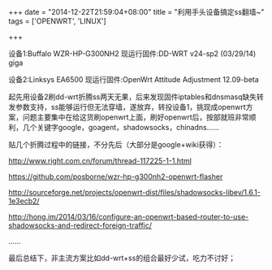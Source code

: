 +++
date = "2014-12-22T21:59:04+08:00"
title = "利用手头设备搞定ss翻墙~"
tags = ['OPENWRT', 'LINUX']

+++

设备1:Buffalo WZR-HP-G300NH2 现运行固件:<a title="关于">DD-WRT v24-sp2 (03/29/14) giga</a>

设备2:Linksys EA6500 现运行固件:OpenWrt Attitude Adjustment 12.09-beta

起先用设备2刷dd-wrt折腾ss两天无果，后来发现固件iptables和dnsmasq缺失转发参数支持，ss能够运行但无法穿墙，遂放弃，转投设备1，挑现成openwrt方案，问题主要集中在给这货刷openwrt上面，刷好openwrt后，按部就班非常顺利，几个关键字google，goagent，shadowsocks，chinadns……

贴几个折腾过程中的链接，不分先后（大部分是google+wiki获得）：

http://www.right.com.cn/forum/thread-117225-1-1.html

https://github.com/posborne/wzr-hp-g300nh2-openwrt-flasher

http://sourceforge.net/projects/openwrt-dist/files/shadowsocks-libev/1.6.1-1e3ecb2/

http://hong.im/2014/03/16/configure-an-openwrt-based-router-to-use-shadowsocks-and-redirect-foreign-traffic/

……

最后总结下，非主流方案比如dd-wrt+ss的组合最好少试，吃力不讨好；
